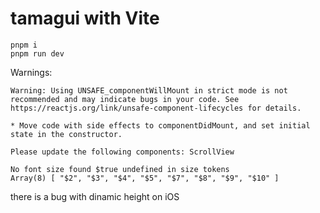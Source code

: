 # tamagui with Vite

```
pnpm i
pnpm run dev
```

Warnings:

```
Warning: Using UNSAFE_componentWillMount in strict mode is not recommended and may indicate bugs in your code. See https://reactjs.org/link/unsafe-component-lifecycles for details.

* Move code with side effects to componentDidMount, and set initial state in the constructor.

Please update the following components: ScrollView
```

```
No font size found $true undefined in size tokens 
Array(8) [ "$2", "$3", "$4", "$5", "$7", "$8", "$9", "$10" ]
```

there is a bug with dinamic height on iOS